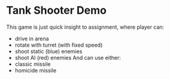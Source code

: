 # Tank Shooter Demo
This game is just quick insight to assignment, where player can:
- drive in arena
- rotate with turret (with fixed speed)
- shoot static (blue) enemies
- shoot AI (red) enemies
And can use either:
- classic missile
- homicide missile

